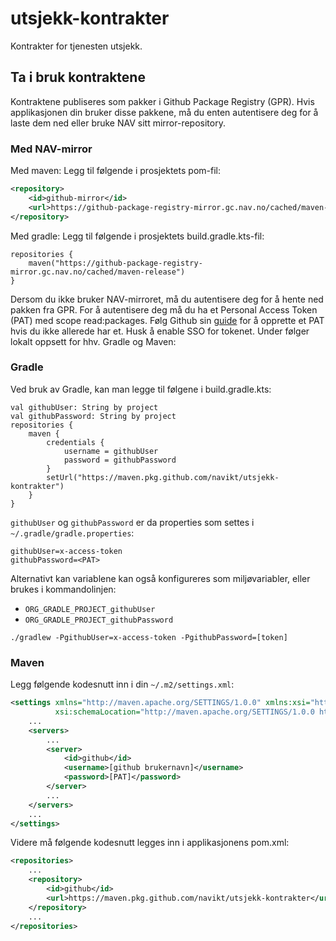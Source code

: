 # utsjekk-kontrakter
Kontrakter for tjenesten utsjekk. 

## Ta i bruk kontraktene
Kontraktene publiseres som pakker i Github Package Registry (GPR). Hvis applikasjonen din bruker disse pakkene, må du
enten autentisere deg for å laste dem ned eller bruke NAV sitt mirror-repository. 

### Med NAV-mirror
Med maven: Legg til følgende i prosjektets pom-fil:
```xml
<repository>
    <id>github-mirror</id>
    <url>https://github-package-registry-mirror.gc.nav.no/cached/maven-release</url>
</repository>
```
Med gradle: Legg til følgende i prosjektets build.gradle.kts-fil:
```
repositories {
    maven("https://github-package-registry-mirror.gc.nav.no/cached/maven-release")
}
```

Dersom du ikke bruker NAV-mirroret, må du autentisere deg for å hente ned pakken fra GPR. For å autentisere deg må du ha et Personal Access Token (PAT) med scope read:packages.
Følg Github sin [guide](https://docs.github.com/en/authentication/keeping-your-account-and-data-secure/managing-your-personal-access-tokens#creating-a-personal-access-token-classic) for å opprette et PAT hvis du ikke allerede har et. Husk å enable SSO for tokenet.
Under følger lokalt oppsett for hhv. Gradle og Maven:
### Gradle
Ved bruk av Gradle, kan man legge til følgene i build.gradle.kts:
```
val githubUser: String by project
val githubPassword: String by project
repositories {
    maven {
        credentials {
            username = githubUser
            password = githubPassword
        }
        setUrl("https://maven.pkg.github.com/navikt/utsjekk-kontrakter")
    }
}
```
`githubUser` og `githubPassword` er da properties som settes i `~/.gradle/gradle.properties`:

```
githubUser=x-access-token
githubPassword=<PAT>
```
Alternativt kan variablene kan også konfigureres som miljøvariabler, eller brukes i kommandolinjen:

* `ORG_GRADLE_PROJECT_githubUser`
* `ORG_GRADLE_PROJECT_githubPassword`

`./gradlew -PgithubUser=x-access-token -PgithubPassword=[token]`

### Maven
Legg følgende kodesnutt inn i din `~/.m2/settings.xml`:

```xml
<settings xmlns="http://maven.apache.org/SETTINGS/1.0.0" xmlns:xsi="http://www.w3.org/2001/XMLSchema-instance"
          xsi:schemaLocation="http://maven.apache.org/SETTINGS/1.0.0 https://maven.apache.org/xsd/settings-1.0.0.xsd">
    ...
    <servers>
        ...
        <server>
            <id>github</id>
            <username>[github brukernavn]</username>
            <password>[PAT]</password>
        </server>
        ...
    </servers>
    ...
</settings>
```

Videre må følgende kodesnutt legges inn i applikasjonens pom.xml:
```xml
<repositories>
    ...
    <repository>
        <id>github</id>
        <url>https://maven.pkg.github.com/navikt/utsjekk-kontrakter</url>
    </repository>
    ...
</repositories>
```

